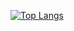 [![Top Langs](https://github-readme-stats.vercel.app/api/top-langs/?username=bodier123)](https://github.com/anuraghazra/github-readme-stats)

